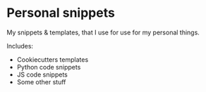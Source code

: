 Personal snippets
=====

My snippets &amp; templates, that I use for use for my personal things.

Includes:
 - Cookiecutters templates
 - Python code snippets
 - JS code snippets
 - Some other stuff

